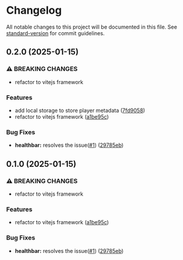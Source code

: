 # Changelog

All notable changes to this project will be documented in this file. See [standard-version](https://github.com/conventional-changelog/standard-version) for commit guidelines.

## 0.2.0 (2025-01-15)


### ⚠ BREAKING CHANGES

* refactor to vitejs framework

### Features

* add local storage to store player metadata ([7fd9058](https://github.com/annalhq/miles-morales/commit/7fd9058b26631e09035bc5f0209c43dfb6afd188))
* refactor to vitejs framework ([a1be95c](https://github.com/annalhq/miles-morales/commit/a1be95c9edf02a03dc0a2708ce539f2acd0f71e8))


### Bug Fixes

* **healthbar:** resolves the issue([#1](https://github.com/annalhq/miles-morales/issues/1)) ([29785eb](https://github.com/annalhq/miles-morales/commit/29785eb81566f2b402d1104c3a95ecd7646e125f))

## 0.1.0 (2025-01-15)


### ⚠ BREAKING CHANGES

* refactor to vitejs framework

### Features

* refactor to vitejs framework ([a1be95c](https://github.com/annalhq/miles-morales/commit/a1be95c9edf02a03dc0a2708ce539f2acd0f71e8))


### Bug Fixes

* **healthbar:** resolves the issue([#1](https://github.com/annalhq/miles-morales/issues/1)) ([29785eb](https://github.com/annalhq/miles-morales/commit/29785eb81566f2b402d1104c3a95ecd7646e125f))

